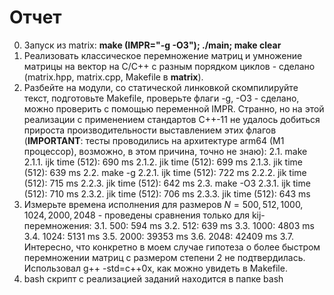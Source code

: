 # Отчет
0. Запуск из matrix: **make (IMPR="-g -O3"); ./main; make clear**
1. Реализовать классическое перемножение матриц и умножение матрицы на вектор на C/C++ с разным порядком циклов - сделано (matrix.hpp, matrix.cpp, Makefile в **matrix**).
2. Разбейте на модули, со статической линковкой скомпилируйте текст, подготовьте Makefile, проверьте флаги -g,  -O3 - сделано, можно проверить с помощью переменной IMPR. Странно, но на этой реализации с применением стандартов C++-11 не удалось добиться прироста производительности выставлением этих флагов (**IMPORTANT**: тесты проводились на архитектуре arm64 (M1 процессор), возможно, в этом причина, точно не знаю):
    2.1. make
        2.1.1. ijk time (512): 690 ms
        2.1.2. jik time (512): 699 ms
        2.1.3. jik time (512): 639 ms
    2.2. make -g
        2.2.1. ijk time (512): 722 ms
        2.2.2. jik time (512): 715 ms
        2.2.3. jik time (512): 642 ms
    2.3. make -O3
        2.3.1. ijk time (512): 710 ms
        2.3.2. jik time (512): 706 ms
        2.3.3. jik time (512): 643 ms
3. Измерьте времена исполнения для размеров $N = 500, 512, 1000, 1024, 2000, 2048$ - проведены сравнения только для kij-перемножения:
    3.1. 500: 594 ms
    3.2. 512: 639 ms
    3.3. 1000: 4803 ms
    3.4. 1024: 5131 ms
    3.5. 2000: 39353 ms
    3.6. 2048: 42409 ms
    3.7. Интересно, что конкретно в моем случае гипотеза о более быстром перемножении матриц с размером степени 2 не подтвердилась. Использовал g++ -std=c++0x, как можно увидеть в Makefile.
4. bash скрипт с реализацией заданий находится в папке bash
